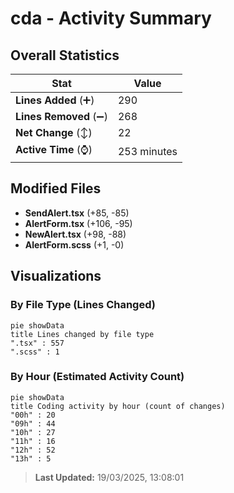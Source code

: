 # cda - Activity Summary 

## Overall Statistics

| Stat                   | Value                                                             |
| ---------------------- | ----------------------------------------------------------------- |
| **Lines Added** (➕)   | 290                                          |
| **Lines Removed** (➖) | 268                                        |
| **Net Change** (↕)    | 22                |
| **Active Time** (⌚)   | 253 minutes |


## Modified Files
- **SendAlert.tsx** (+85, -85)
- **AlertForm.tsx** (+106, -95)
- **NewAlert.tsx** (+98, -88)
- **AlertForm.scss** (+1, -0)

## Visualizations

### By File Type (Lines Changed)

```mermaid
pie showData
title Lines changed by file type
".tsx" : 557
".scss" : 1
```

### By Hour (Estimated Activity Count)

```mermaid
pie showData
title Coding activity by hour (count of changes)
"00h" : 20
"09h" : 44
"10h" : 27
"11h" : 16
"12h" : 52
"13h" : 5
```


> **Last Updated:** 19/03/2025, 13:08:01